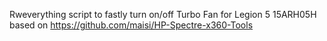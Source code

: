 Rweverything script to fastly turn on/off Turbo Fan for Legion 5 15ARH05H based on https://github.com/maisi/HP-Spectre-x360-Tools
